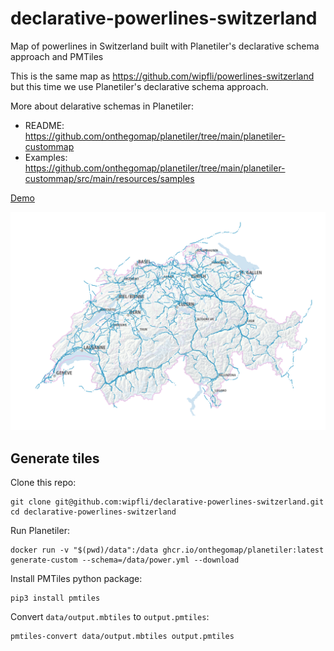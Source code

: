 # declarative-powerlines-switzerland
Map of powerlines in Switzerland built with Planetiler's declarative schema approach and PMTiles

This is the same map as https://github.com/wipfli/powerlines-switzerland but this time we use Planetiler's declarative schema approach.

More about delarative schemas in Planetiler:

* README: https://github.com/onthegomap/planetiler/tree/main/planetiler-custommap
* Examples: https://github.com/onthegomap/planetiler/tree/main/planetiler-custommap/src/main/resources/samples

[Demo](https://wipfli.github.io/declarative-powerlines-switzerland/)

<a href="https://wipfli.github.io/declarative-powerlines-switzerland">
    <img src="demo.png" />
</a>

## Generate tiles

Clone this repo:

```
git clone git@github.com:wipfli/declarative-powerlines-switzerland.git
cd declarative-powerlines-switzerland
```

Run Planetiler:

```
docker run -v "$(pwd)/data":/data ghcr.io/onthegomap/planetiler:latest generate-custom --schema=/data/power.yml --download
```

Install PMTiles python package:

```
pip3 install pmtiles
```

Convert `data/output.mbtiles` to `output.pmtiles`:

```
pmtiles-convert data/output.mbtiles output.pmtiles
```
